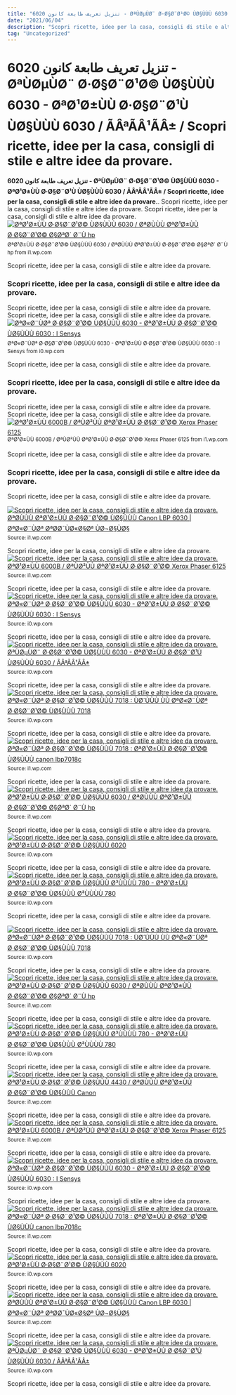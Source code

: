 ```yaml
---
title: "تنزيل تعريف طابعة كانون 6020 - ØªÙØµÙØ¨ Ø·Ø§Ø¨Ø¹Ø© ÙØ§ÙÙÙ 6030 - ØªØ¹Ø±ÙÙ Ø·Ø§Ø¨Ø¹Ù ÙØ§ÙÙÙ 6030 / ÃÂªÃÂ¹ÃÂ± / Scopri ricette, idee per la casa, consigli di stile e altre idee da provare."
date: "2021/06/04"
description: "Scopri ricette, idee per la casa, consigli di stile e altre idee da provare."
tag: "Uncategorized"
---
```


# تنزيل تعريف طابعة كانون 6020 - ØªÙØµÙØ¨ Ø·Ø§Ø¨Ø¹Ø© ÙØ§ÙÙÙ 6030 - ØªØ¹Ø±ÙÙ Ø·Ø§Ø¨Ø¹Ù ÙØ§ÙÙÙ 6030 / ÃÂªÃÂ¹ÃÂ± / Scopri ricette, idee per la casa, consigli di stile e altre idee da provare.
**تنزيل تعريف طابعة كانون 6020 - ØªÙØµÙØ¨ Ø·Ø§Ø¨Ø¹Ø© ÙØ§ÙÙÙ 6030 - ØªØ¹Ø±ÙÙ Ø·Ø§Ø¨Ø¹Ù ÙØ§ÙÙÙ 6030 / ÃÂªÃÂ¹ÃÂ± / Scopri ricette, idee per la casa, consigli di stile e altre idee da provare.**. Scopri ricette, idee per la casa, consigli di stile e altre idee da provare.
Scopri ricette, idee per la casa, consigli di stile e altre idee da provare.
[![ØªØ¹Ø±ÙÙ Ø·Ø§Ø¨Ø¹Ø© ÙØ§ÙÙÙ 6030 / ØªØ­ÙÙÙ ØªØ¹Ø±ÙÙ Ø·Ø§Ø¨Ø¹Ø© Ø§ØªØ´ Ø¨Ù hp](https://i1.wp.com/lh6.googleusercontent.com/proxy/Je1yq_h6yhg6CA1BSK_SfzasUgIiYlhqJxOrb618KeDuym99dUae-Gvr0YKa7HPZuYpsoEWilOVhpAAqJIy5NwMkM_iDGqhKO9XUIgAVsCbpSesbJuUKgEVfs98iJ0TrLz-IPqKu9-TaIuIV1nBBw7qyV-awhEkUkoKae9XzXxsnkPyrdnfpYfzuK_0DFvU=w1200-h630-p-k-no-nu "ØªØ¹Ø±ÙÙ Ø·Ø§Ø¨Ø¹Ø© ÙØ§ÙÙÙ 6030 / ØªØ­ÙÙÙ ØªØ¹Ø±ÙÙ Ø·Ø§Ø¨Ø¹Ø© Ø§ØªØ´ Ø¨Ù hp")](https://i1.wp.com/lh6.googleusercontent.com/proxy/Je1yq_h6yhg6CA1BSK_SfzasUgIiYlhqJxOrb618KeDuym99dUae-Gvr0YKa7HPZuYpsoEWilOVhpAAqJIy5NwMkM_iDGqhKO9XUIgAVsCbpSesbJuUKgEVfs98iJ0TrLz-IPqKu9-TaIuIV1nBBw7qyV-awhEkUkoKae9XzXxsnkPyrdnfpYfzuK_0DFvU=w1200-h630-p-k-no-nu)
<small>ØªØ¹Ø±ÙÙ Ø·Ø§Ø¨Ø¹Ø© ÙØ§ÙÙÙ 6030 / ØªØ­ÙÙÙ ØªØ¹Ø±ÙÙ Ø·Ø§Ø¨Ø¹Ø© Ø§ØªØ´ Ø¨Ù hp from i1.wp.com</small>

Scopri ricette, idee per la casa, consigli di stile e altre idee da provare.

### Scopri ricette, idee per la casa, consigli di stile e altre idee da provare.
Scopri ricette, idee per la casa, consigli di stile e altre idee da provare.
Scopri ricette, idee per la casa, consigli di stile e altre idee da provare.
[![ØªØ«Ø¨ÙØª Ø·Ø§Ø¨Ø¹Ø© ÙØ§ÙÙÙ 6030 - ØªØ¹Ø±ÙÙ Ø·Ø§Ø¨Ø¹Ø© ÙØ§ÙÙÙ 6030 : I Sensys](https://i0.wp.com/lh6.googleusercontent.com/proxy/fIZgjoHFtv5VeIdVziSg1UtNuSkHTY_G5ffQZRBM0a6FUtPGnI1-bE_9bgD0IUBlW42y-IB_6gzLOp3B7e3e_PimdsEITJQVU9Gd5ySOAS-E22wCNyN_K0aOfThH1kapNEazp9it1WTAgYHMWe5OJX-Yj0F4rwU6CAO4_GtPvdy3tEkr2YyOfVGTYpWT-I0GfJgkJCo5YpToZHIQlHMuYuzGm37JN3gGDE0x6aMeuXlptwO9mVlHTtnxT_a9D79RdK-zIRbDgy1xxCJ4SbN2xwiSQ7d02A=w1200-h630-p-k-no-nu "ØªØ«Ø¨ÙØª Ø·Ø§Ø¨Ø¹Ø© ÙØ§ÙÙÙ 6030 - ØªØ¹Ø±ÙÙ Ø·Ø§Ø¨Ø¹Ø© ÙØ§ÙÙÙ 6030 : I Sensys")](https://i0.wp.com/lh6.googleusercontent.com/proxy/fIZgjoHFtv5VeIdVziSg1UtNuSkHTY_G5ffQZRBM0a6FUtPGnI1-bE_9bgD0IUBlW42y-IB_6gzLOp3B7e3e_PimdsEITJQVU9Gd5ySOAS-E22wCNyN_K0aOfThH1kapNEazp9it1WTAgYHMWe5OJX-Yj0F4rwU6CAO4_GtPvdy3tEkr2YyOfVGTYpWT-I0GfJgkJCo5YpToZHIQlHMuYuzGm37JN3gGDE0x6aMeuXlptwO9mVlHTtnxT_a9D79RdK-zIRbDgy1xxCJ4SbN2xwiSQ7d02A=w1200-h630-p-k-no-nu)
<small>ØªØ«Ø¨ÙØª Ø·Ø§Ø¨Ø¹Ø© ÙØ§ÙÙÙ 6030 - ØªØ¹Ø±ÙÙ Ø·Ø§Ø¨Ø¹Ø© ÙØ§ÙÙÙ 6030 : I Sensys from i0.wp.com</small>

Scopri ricette, idee per la casa, consigli di stile e altre idee da provare.

### Scopri ricette, idee per la casa, consigli di stile e altre idee da provare.
Scopri ricette, idee per la casa, consigli di stile e altre idee da provare.
Scopri ricette, idee per la casa, consigli di stile e altre idee da provare.
[![ØªØ¹Ø±ÙÙ 6000B / ØªÙØ²ÙÙ ØªØ¹Ø±ÙÙ Ø·Ø§Ø¨Ø¹Ø© Xerox Phaser 6125](https://i1.wp.com/img.yumpu.com/14612003/1/500x640/texto-dramatico-la-edicion-de-obras-teatrales-del-siglo-xvi-espanol.jpg "ØªØ¹Ø±ÙÙ 6000B / ØªÙØ²ÙÙ ØªØ¹Ø±ÙÙ Ø·Ø§Ø¨Ø¹Ø© Xerox Phaser 6125")](https://i1.wp.com/img.yumpu.com/14612003/1/500x640/texto-dramatico-la-edicion-de-obras-teatrales-del-siglo-xvi-espanol.jpg)
<small>ØªØ¹Ø±ÙÙ 6000B / ØªÙØ²ÙÙ ØªØ¹Ø±ÙÙ Ø·Ø§Ø¨Ø¹Ø© Xerox Phaser 6125 from i1.wp.com</small>

Scopri ricette, idee per la casa, consigli di stile e altre idee da provare.

### Scopri ricette, idee per la casa, consigli di stile e altre idee da provare.
Scopri ricette, idee per la casa, consigli di stile e altre idee da provare.


[![Scopri ricette, idee per la casa, consigli di stile e altre idee da provare. ØªØ­ÙÙÙ ØªØ¹Ø±ÙÙ Ø·Ø§Ø¨Ø¹Ø© ÙØ§ÙÙÙ Canon LBP 6030 | ØªØ«Ø¨ÙØª ØªØ­Ø¯ÙØ«Ø§Øª ÙØ¬Ø§ÙØ§](https://i1.wp.com/tse3.mm.bing.net/th?id=OIP.NbtzDyVxcfaefiR0Zm3AWQHaDt&amp;pid=15.1 "ØªØ­ÙÙÙ ØªØ¹Ø±ÙÙ Ø·Ø§Ø¨Ø¹Ø© ÙØ§ÙÙÙ Canon LBP 6030 | ØªØ«Ø¨ÙØª ØªØ­Ø¯ÙØ«Ø§Øª ÙØ¬Ø§ÙØ§")](https://i1.wp.com/www.ardrivers.com/wp-content/uploads/2019/10/ØªØ­ÙÙÙ-ØªØ¹Ø±ÙÙ-Ø·Ø§Ø¨Ø¹Ø©-ÙØ§ÙÙÙ-Canon-LBP-6030.jpg)
<small>Source: i1.wp.com</small>

Scopri ricette, idee per la casa, consigli di stile e altre idee da provare.
[![Scopri ricette, idee per la casa, consigli di stile e altre idee da provare. ØªØ¹Ø±ÙÙ 6000B / ØªÙØ²ÙÙ ØªØ¹Ø±ÙÙ Ø·Ø§Ø¨Ø¹Ø© Xerox Phaser 6125](https://i1.wp.com/tse1.mm.bing.net/th?id=OIP.PGWR8guVUm7ivMagcWsszQHaJk&amp;pid=15.1 "ØªØ¹Ø±ÙÙ 6000B / ØªÙØ²ÙÙ ØªØ¹Ø±ÙÙ Ø·Ø§Ø¨Ø¹Ø© Xerox Phaser 6125")](https://i1.wp.com/img.yumpu.com/14612003/1/500x640/texto-dramatico-la-edicion-de-obras-teatrales-del-siglo-xvi-espanol.jpg)
<small>Source: i1.wp.com</small>

Scopri ricette, idee per la casa, consigli di stile e altre idee da provare.
[![Scopri ricette, idee per la casa, consigli di stile e altre idee da provare. ØªØ«Ø¨ÙØª Ø·Ø§Ø¨Ø¹Ø© ÙØ§ÙÙÙ 6030 - ØªØ¹Ø±ÙÙ Ø·Ø§Ø¨Ø¹Ø© ÙØ§ÙÙÙ 6030 : I Sensys](https://i1.wp.com/tse4.mm.bing.net/th?id=OIP.ThpU_ttXtJxepF6VHVCvJgHaEq&amp;pid=15.1 "ØªØ«Ø¨ÙØª Ø·Ø§Ø¨Ø¹Ø© ÙØ§ÙÙÙ 6030 - ØªØ¹Ø±ÙÙ Ø·Ø§Ø¨Ø¹Ø© ÙØ§ÙÙÙ 6030 : I Sensys")](https://i0.wp.com/lh6.googleusercontent.com/proxy/fIZgjoHFtv5VeIdVziSg1UtNuSkHTY_G5ffQZRBM0a6FUtPGnI1-bE_9bgD0IUBlW42y-IB_6gzLOp3B7e3e_PimdsEITJQVU9Gd5ySOAS-E22wCNyN_K0aOfThH1kapNEazp9it1WTAgYHMWe5OJX-Yj0F4rwU6CAO4_GtPvdy3tEkr2YyOfVGTYpWT-I0GfJgkJCo5YpToZHIQlHMuYuzGm37JN3gGDE0x6aMeuXlptwO9mVlHTtnxT_a9D79RdK-zIRbDgy1xxCJ4SbN2xwiSQ7d02A=w1200-h630-p-k-no-nu)
<small>Source: i0.wp.com</small>

Scopri ricette, idee per la casa, consigli di stile e altre idee da provare.
[![Scopri ricette, idee per la casa, consigli di stile e altre idee da provare. ØªÙØµÙØ¨ Ø·Ø§Ø¨Ø¹Ø© ÙØ§ÙÙÙ 6030 - ØªØ¹Ø±ÙÙ Ø·Ø§Ø¨Ø¹Ù ÙØ§ÙÙÙ 6030 / ÃÂªÃÂ¹ÃÂ±](https://i0.wp.com/tse1.mm.bing.net/th?id=OIP.y4xKX7ywGsbUoWxh9XthOQHaD4&amp;pid=15.1 "ØªÙØµÙØ¨ Ø·Ø§Ø¨Ø¹Ø© ÙØ§ÙÙÙ 6030 - ØªØ¹Ø±ÙÙ Ø·Ø§Ø¨Ø¹Ù ÙØ§ÙÙÙ 6030 / ÃÂªÃÂ¹ÃÂ±")](https://i0.wp.com/lh5.googleusercontent.com/proxy/OiQ84GidtoH2wLjfDY4n1WpEWEG9hGmGsW0YGAUdwLuvLMUmgd6XG_BrifROeP0DU9UNtiCV7yG0KDNJULrWlH_iDDUCFTjB=w1200-h630-p-k-no-nu)
<small>Source: i0.wp.com</small>

Scopri ricette, idee per la casa, consigli di stile e altre idee da provare.
[![Scopri ricette, idee per la casa, consigli di stile e altre idee da provare. ØªØ«Ø¨ÙØª Ø·Ø§Ø¨Ø¹Ø© ÙØ§ÙÙÙ 7018 : ÙØ´ÙÙÙ ÙÙ ØªØ«Ø¨ÙØª Ø·Ø§Ø¨Ø¹Ø© ÙØ§ÙÙÙ 7018](https://i1.wp.com/tse4.mm.bing.net/th?id=OIP.1nvYgGExOxzPF9GsjEaE5QHaD4&amp;pid=15.1 "ØªØ«Ø¨ÙØª Ø·Ø§Ø¨Ø¹Ø© ÙØ§ÙÙÙ 7018 : ÙØ´ÙÙÙ ÙÙ ØªØ«Ø¨ÙØª Ø·Ø§Ø¨Ø¹Ø© ÙØ§ÙÙÙ 7018")](https://i0.wp.com/lh6.googleusercontent.com/proxy/VqbxtcOZycEk5bFrpkbtshPPOadNFQmi_T_vUD2Wm2wqWg0GRnKvvJkvhYHtTee1kc9asuaHyxcgLgKh8_MgNsDlXJFEA96tQjEjWfw2KxJLLmdy6zqeNh5fgQ3Y8O06=w1200-h630-p-k-no-nu)
<small>Source: i0.wp.com</small>

Scopri ricette, idee per la casa, consigli di stile e altre idee da provare.
[![Scopri ricette, idee per la casa, consigli di stile e altre idee da provare. ØªØ«Ø¨ÙØª Ø·Ø§Ø¨Ø¹Ø© ÙØ§ÙÙÙ 7018 : ØªØ¹Ø±ÙÙ Ø·Ø§Ø¨Ø¹Ø© ÙØ§ÙÙÙ canon lbp7018c](https://i1.wp.com/tse4.mm.bing.net/th?id=OIP.rddDM1sRpQNk4AIX2h-vqAHaHF&amp;pid=15.1 "ØªØ«Ø¨ÙØª Ø·Ø§Ø¨Ø¹Ø© ÙØ§ÙÙÙ 7018 : ØªØ¹Ø±ÙÙ Ø·Ø§Ø¨Ø¹Ø© ÙØ§ÙÙÙ canon lbp7018c")](https://i1.wp.com/4.bp.blogspot.com/-_ljs_wmh1BU/VJA8KAv2isI/AAAAAAAAHLQ/Mqesgda2eAY/s1600/Ø·Ø§Ø¨Ø¹Ø©%2BÙØ§ÙÙÙ%2BCanon%2Blbp7018c%2BPrinter.png)
<small>Source: i1.wp.com</small>

Scopri ricette, idee per la casa, consigli di stile e altre idee da provare.
[![Scopri ricette, idee per la casa, consigli di stile e altre idee da provare. ØªØ¹Ø±ÙÙ Ø·Ø§Ø¨Ø¹Ø© ÙØ§ÙÙÙ 6030 / ØªØ­ÙÙÙ ØªØ¹Ø±ÙÙ Ø·Ø§Ø¨Ø¹Ø© Ø§ØªØ´ Ø¨Ù hp](https://i0.wp.com/tse4.mm.bing.net/th?id=OIP.lg6t6HWRUjYTceHTcVdfDgHaEj&amp;pid=15.1 "ØªØ¹Ø±ÙÙ Ø·Ø§Ø¨Ø¹Ø© ÙØ§ÙÙÙ 6030 / ØªØ­ÙÙÙ ØªØ¹Ø±ÙÙ Ø·Ø§Ø¨Ø¹Ø© Ø§ØªØ´ Ø¨Ù hp")](https://i1.wp.com/lh6.googleusercontent.com/proxy/Je1yq_h6yhg6CA1BSK_SfzasUgIiYlhqJxOrb618KeDuym99dUae-Gvr0YKa7HPZuYpsoEWilOVhpAAqJIy5NwMkM_iDGqhKO9XUIgAVsCbpSesbJuUKgEVfs98iJ0TrLz-IPqKu9-TaIuIV1nBBw7qyV-awhEkUkoKae9XzXxsnkPyrdnfpYfzuK_0DFvU=w1200-h630-p-k-no-nu)
<small>Source: i1.wp.com</small>

Scopri ricette, idee per la casa, consigli di stile e altre idee da provare.
[![Scopri ricette, idee per la casa, consigli di stile e altre idee da provare. ØªØ¹Ø±ÙÙ Ø·Ø§Ø¨Ø¹Ø© ÙØ§ÙÙÙ 6020](https://i0.wp.com/tse3.mm.bing.net/th?id=OIP.sW5qpr_j7jcOX5naSdeDowAAAA&amp;pid=15.1 "ØªØ¹Ø±ÙÙ Ø·Ø§Ø¨Ø¹Ø© ÙØ§ÙÙÙ 6020")](https://i0.wp.com/4.bp.blogspot.com/-hQA28fWJ6Ow/WOarmyGsbQI/AAAAAAAAAbs/Yfp9ldJPimwEwKLSOzSCxptY1HyK4xSgQCLcB/s1600/Canon+i-SENSYS+LBP6020B.jpg)
<small>Source: i0.wp.com</small>

Scopri ricette, idee per la casa, consigli di stile e altre idee da provare.
[![Scopri ricette, idee per la casa, consigli di stile e altre idee da provare. ØªØ¹Ø±ÙÙ Ø·Ø§Ø¨Ø¹Ø© ÙØ§ÙÙÙ Ø³ÙÙÙÙ 780 - ØªØ¹Ø±ÙÙ Ø·Ø§Ø¨Ø¹Ø© ÙØ§ÙÙÙ Ø³ÙÙÙÙ 780](https://i0.wp.com/tse4.mm.bing.net/th?id=OIP.rZ8BmHciSvC56Cag9pzelAHaEK&amp;pid=15.1 "ØªØ¹Ø±ÙÙ Ø·Ø§Ø¨Ø¹Ø© ÙØ§ÙÙÙ Ø³ÙÙÙÙ 780 - ØªØ¹Ø±ÙÙ Ø·Ø§Ø¨Ø¹Ø© ÙØ§ÙÙÙ Ø³ÙÙÙÙ 780")](https://i0.wp.com/www.daemtube.com/wp-content/uploads/2021/06/Ø­Ø¨Ø±-Ø·Ø§Ø¨Ø¹Ø©-ÙØ§ÙÙÙ-Ø³ÙÙÙÙ-CP1300-768x432.jpg)
<small>Source: i0.wp.com</small>

Scopri ricette, idee per la casa, consigli di stile e altre idee da provare.

[![Scopri ricette, idee per la casa, consigli di stile e altre idee da provare. ØªØ«Ø¨ÙØª Ø·Ø§Ø¨Ø¹Ø© ÙØ§ÙÙÙ 7018 : ÙØ´ÙÙÙ ÙÙ ØªØ«Ø¨ÙØª Ø·Ø§Ø¨Ø¹Ø© ÙØ§ÙÙÙ 7018](https://i1.wp.com/tse4.mm.bing.net/th?id=OIP.1nvYgGExOxzPF9GsjEaE5QHaD4&amp;pid=15.1 "ØªØ«Ø¨ÙØª Ø·Ø§Ø¨Ø¹Ø© ÙØ§ÙÙÙ 7018 : ÙØ´ÙÙÙ ÙÙ ØªØ«Ø¨ÙØª Ø·Ø§Ø¨Ø¹Ø© ÙØ§ÙÙÙ 7018")](https://i0.wp.com/lh6.googleusercontent.com/proxy/VqbxtcOZycEk5bFrpkbtshPPOadNFQmi_T_vUD2Wm2wqWg0GRnKvvJkvhYHtTee1kc9asuaHyxcgLgKh8_MgNsDlXJFEA96tQjEjWfw2KxJLLmdy6zqeNh5fgQ3Y8O06=w1200-h630-p-k-no-nu)
<small>Source: i0.wp.com</small>

Scopri ricette, idee per la casa, consigli di stile e altre idee da provare.
[![Scopri ricette, idee per la casa, consigli di stile e altre idee da provare. ØªØ¹Ø±ÙÙ Ø·Ø§Ø¨Ø¹Ø© ÙØ§ÙÙÙ 6030 / ØªØ­ÙÙÙ ØªØ¹Ø±ÙÙ Ø·Ø§Ø¨Ø¹Ø© Ø§ØªØ´ Ø¨Ù hp](https://i0.wp.com/tse4.mm.bing.net/th?id=OIP.lg6t6HWRUjYTceHTcVdfDgHaEj&amp;pid=15.1 "ØªØ¹Ø±ÙÙ Ø·Ø§Ø¨Ø¹Ø© ÙØ§ÙÙÙ 6030 / ØªØ­ÙÙÙ ØªØ¹Ø±ÙÙ Ø·Ø§Ø¨Ø¹Ø© Ø§ØªØ´ Ø¨Ù hp")](https://i1.wp.com/lh6.googleusercontent.com/proxy/Je1yq_h6yhg6CA1BSK_SfzasUgIiYlhqJxOrb618KeDuym99dUae-Gvr0YKa7HPZuYpsoEWilOVhpAAqJIy5NwMkM_iDGqhKO9XUIgAVsCbpSesbJuUKgEVfs98iJ0TrLz-IPqKu9-TaIuIV1nBBw7qyV-awhEkUkoKae9XzXxsnkPyrdnfpYfzuK_0DFvU=w1200-h630-p-k-no-nu)
<small>Source: i1.wp.com</small>

Scopri ricette, idee per la casa, consigli di stile e altre idee da provare.
[![Scopri ricette, idee per la casa, consigli di stile e altre idee da provare. ØªØ¹Ø±ÙÙ Ø·Ø§Ø¨Ø¹Ø© ÙØ§ÙÙÙ Ø³ÙÙÙÙ 780 - ØªØ¹Ø±ÙÙ Ø·Ø§Ø¨Ø¹Ø© ÙØ§ÙÙÙ Ø³ÙÙÙÙ 780](https://i0.wp.com/tse4.mm.bing.net/th?id=OIP.rZ8BmHciSvC56Cag9pzelAHaEK&amp;pid=15.1 "ØªØ¹Ø±ÙÙ Ø·Ø§Ø¨Ø¹Ø© ÙØ§ÙÙÙ Ø³ÙÙÙÙ 780 - ØªØ¹Ø±ÙÙ Ø·Ø§Ø¨Ø¹Ø© ÙØ§ÙÙÙ Ø³ÙÙÙÙ 780")](https://i0.wp.com/www.daemtube.com/wp-content/uploads/2021/06/Ø­Ø¨Ø±-Ø·Ø§Ø¨Ø¹Ø©-ÙØ§ÙÙÙ-Ø³ÙÙÙÙ-CP1300-768x432.jpg)
<small>Source: i0.wp.com</small>

Scopri ricette, idee per la casa, consigli di stile e altre idee da provare.
[![Scopri ricette, idee per la casa, consigli di stile e altre idee da provare. ØªØ¹Ø±ÙÙ Ø·Ø§Ø¨Ø¹Ø© ÙØ§ÙÙÙ 4430 / ØªØ­ÙÙÙ ØªØ¹Ø±ÙÙ Ø·Ø§Ø¨Ø¹Ø© ÙØ§ÙÙÙ Canon](https://i1.wp.com/tse1.mm.bing.net/th?id=OIP.PniCcfvIYAyW2tS1QOFhTAHaFj&amp;pid=15.1 "ØªØ¹Ø±ÙÙ Ø·Ø§Ø¨Ø¹Ø© ÙØ§ÙÙÙ 4430 / ØªØ­ÙÙÙ ØªØ¹Ø±ÙÙ Ø·Ø§Ø¨Ø¹Ø© ÙØ§ÙÙÙ Canon")](https://i1.wp.com/i.ytimg.com/vi/ZtNbdmTGHRM/hqdefault.jpg)
<small>Source: i1.wp.com</small>

Scopri ricette, idee per la casa, consigli di stile e altre idee da provare.
[![Scopri ricette, idee per la casa, consigli di stile e altre idee da provare. ØªØ¹Ø±ÙÙ 6000B / ØªÙØ²ÙÙ ØªØ¹Ø±ÙÙ Ø·Ø§Ø¨Ø¹Ø© Xerox Phaser 6125](https://i1.wp.com/tse1.mm.bing.net/th?id=OIP.PGWR8guVUm7ivMagcWsszQHaJk&amp;pid=15.1 "ØªØ¹Ø±ÙÙ 6000B / ØªÙØ²ÙÙ ØªØ¹Ø±ÙÙ Ø·Ø§Ø¨Ø¹Ø© Xerox Phaser 6125")](https://i1.wp.com/img.yumpu.com/14612003/1/500x640/texto-dramatico-la-edicion-de-obras-teatrales-del-siglo-xvi-espanol.jpg)
<small>Source: i1.wp.com</small>

Scopri ricette, idee per la casa, consigli di stile e altre idee da provare.
[![Scopri ricette, idee per la casa, consigli di stile e altre idee da provare. ØªØ«Ø¨ÙØª Ø·Ø§Ø¨Ø¹Ø© ÙØ§ÙÙÙ 6030 - ØªØ¹Ø±ÙÙ Ø·Ø§Ø¨Ø¹Ø© ÙØ§ÙÙÙ 6030 : I Sensys](https://i1.wp.com/tse4.mm.bing.net/th?id=OIP.ThpU_ttXtJxepF6VHVCvJgHaEq&amp;pid=15.1 "ØªØ«Ø¨ÙØª Ø·Ø§Ø¨Ø¹Ø© ÙØ§ÙÙÙ 6030 - ØªØ¹Ø±ÙÙ Ø·Ø§Ø¨Ø¹Ø© ÙØ§ÙÙÙ 6030 : I Sensys")](https://i0.wp.com/lh6.googleusercontent.com/proxy/fIZgjoHFtv5VeIdVziSg1UtNuSkHTY_G5ffQZRBM0a6FUtPGnI1-bE_9bgD0IUBlW42y-IB_6gzLOp3B7e3e_PimdsEITJQVU9Gd5ySOAS-E22wCNyN_K0aOfThH1kapNEazp9it1WTAgYHMWe5OJX-Yj0F4rwU6CAO4_GtPvdy3tEkr2YyOfVGTYpWT-I0GfJgkJCo5YpToZHIQlHMuYuzGm37JN3gGDE0x6aMeuXlptwO9mVlHTtnxT_a9D79RdK-zIRbDgy1xxCJ4SbN2xwiSQ7d02A=w1200-h630-p-k-no-nu)
<small>Source: i0.wp.com</small>

Scopri ricette, idee per la casa, consigli di stile e altre idee da provare.
[![Scopri ricette, idee per la casa, consigli di stile e altre idee da provare. ØªØ«Ø¨ÙØª Ø·Ø§Ø¨Ø¹Ø© ÙØ§ÙÙÙ 7018 : ØªØ¹Ø±ÙÙ Ø·Ø§Ø¨Ø¹Ø© ÙØ§ÙÙÙ canon lbp7018c](https://i1.wp.com/tse4.mm.bing.net/th?id=OIP.rddDM1sRpQNk4AIX2h-vqAHaHF&amp;pid=15.1 "ØªØ«Ø¨ÙØª Ø·Ø§Ø¨Ø¹Ø© ÙØ§ÙÙÙ 7018 : ØªØ¹Ø±ÙÙ Ø·Ø§Ø¨Ø¹Ø© ÙØ§ÙÙÙ canon lbp7018c")](https://i1.wp.com/4.bp.blogspot.com/-_ljs_wmh1BU/VJA8KAv2isI/AAAAAAAAHLQ/Mqesgda2eAY/s1600/Ø·Ø§Ø¨Ø¹Ø©%2BÙØ§ÙÙÙ%2BCanon%2Blbp7018c%2BPrinter.png)
<small>Source: i1.wp.com</small>

Scopri ricette, idee per la casa, consigli di stile e altre idee da provare.
[![Scopri ricette, idee per la casa, consigli di stile e altre idee da provare. ØªØ¹Ø±ÙÙ Ø·Ø§Ø¨Ø¹Ø© ÙØ§ÙÙÙ 6020](https://i0.wp.com/tse3.mm.bing.net/th?id=OIP.sW5qpr_j7jcOX5naSdeDowAAAA&amp;pid=15.1 "ØªØ¹Ø±ÙÙ Ø·Ø§Ø¨Ø¹Ø© ÙØ§ÙÙÙ 6020")](https://i0.wp.com/4.bp.blogspot.com/-hQA28fWJ6Ow/WOarmyGsbQI/AAAAAAAAAbs/Yfp9ldJPimwEwKLSOzSCxptY1HyK4xSgQCLcB/s1600/Canon+i-SENSYS+LBP6020B.jpg)
<small>Source: i0.wp.com</small>

Scopri ricette, idee per la casa, consigli di stile e altre idee da provare.
[![Scopri ricette, idee per la casa, consigli di stile e altre idee da provare. ØªØ­ÙÙÙ ØªØ¹Ø±ÙÙ Ø·Ø§Ø¨Ø¹Ø© ÙØ§ÙÙÙ Canon LBP 6030 | ØªØ«Ø¨ÙØª ØªØ­Ø¯ÙØ«Ø§Øª ÙØ¬Ø§ÙØ§](https://i1.wp.com/tse3.mm.bing.net/th?id=OIP.NbtzDyVxcfaefiR0Zm3AWQHaDt&amp;pid=15.1 "ØªØ­ÙÙÙ ØªØ¹Ø±ÙÙ Ø·Ø§Ø¨Ø¹Ø© ÙØ§ÙÙÙ Canon LBP 6030 | ØªØ«Ø¨ÙØª ØªØ­Ø¯ÙØ«Ø§Øª ÙØ¬Ø§ÙØ§")](https://i1.wp.com/www.ardrivers.com/wp-content/uploads/2019/10/ØªØ­ÙÙÙ-ØªØ¹Ø±ÙÙ-Ø·Ø§Ø¨Ø¹Ø©-ÙØ§ÙÙÙ-Canon-LBP-6030.jpg)
<small>Source: i1.wp.com</small>

Scopri ricette, idee per la casa, consigli di stile e altre idee da provare.
[![Scopri ricette, idee per la casa, consigli di stile e altre idee da provare. ØªÙØµÙØ¨ Ø·Ø§Ø¨Ø¹Ø© ÙØ§ÙÙÙ 6030 - ØªØ¹Ø±ÙÙ Ø·Ø§Ø¨Ø¹Ù ÙØ§ÙÙÙ 6030 / ÃÂªÃÂ¹ÃÂ±](https://i0.wp.com/tse1.mm.bing.net/th?id=OIP.y4xKX7ywGsbUoWxh9XthOQHaD4&amp;pid=15.1 "ØªÙØµÙØ¨ Ø·Ø§Ø¨Ø¹Ø© ÙØ§ÙÙÙ 6030 - ØªØ¹Ø±ÙÙ Ø·Ø§Ø¨Ø¹Ù ÙØ§ÙÙÙ 6030 / ÃÂªÃÂ¹ÃÂ±")](https://i0.wp.com/lh5.googleusercontent.com/proxy/OiQ84GidtoH2wLjfDY4n1WpEWEG9hGmGsW0YGAUdwLuvLMUmgd6XG_BrifROeP0DU9UNtiCV7yG0KDNJULrWlH_iDDUCFTjB=w1200-h630-p-k-no-nu)
<small>Source: i0.wp.com</small>

Scopri ricette, idee per la casa, consigli di stile e altre idee da provare.
